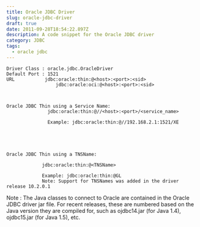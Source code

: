 ```yaml
---
title: Oracle JDBC Driver
slug: oracle-jdbc-driver
draft: true
date: 2011-09-28T18:54:22.897Z
description: A code snippet for the Oracle JDBC driver
category: JDBC
tags:
  - oracle jdbc
---
```

```
Driver Class : oracle.jdbc.OracleDriver
Default Port : 1521
URL           jdbc:oracle:thin:@<host>:<port>:<sid>
                  jdbc:oracle:oci:@<host>:<port>:<sid>



Oracle JDBC Thin using a Service Name: 
               jdbc:oracle:thin:@//<host>:<port>/<service_name> 

               Example: jdbc:oracle:thin:@//192.168.2.1:1521/XE





Oracle JDBC Thin using a TNSName: 

             jdbc:oracle:thin:@<TNSName>

             Example: jdbc:oracle:thin:@GL
             Note: Support for TNSNames was added in the driver release 10.2.0.1
```

Note : The Java classes to connect to Oracle are contained in the Oracle JDBC driver jar file. For recent releases, these are numbered based on the Java version they are compiled for, such as ojdbc14.jar (for Java 1.4), ojdbc15.jar (for Java 1.5), etc.
